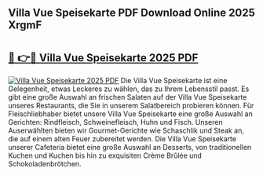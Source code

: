 ## Villa Vue Speisekarte PDF Download Online 2025 XrgmF

# <h2><a href="http://gc63k8a.nevu.top/?p=Villa+Vue+Speisekarte">🔗 👉🔴 Villa Vue Speisekarte 2025 PDF</a></h2>

[![Villa Vue Speisekarte 2025 PDF](https://i.imgur.com/dBaPXMq.png)](http://gc63k8a.nevu.top/?p=Villa+Vue+Speisekarte)
Die Villa Vue Speisekarte ist eine Gelegenheit, etwas Leckeres zu wählen, das zu Ihrem Lebensstil passt. Es gibt eine große Auswahl an frischen Salaten auf der Villa Vue Speisekarte unseres Restaurants, die Sie in unserem Salatbereich probieren können. Für Fleischliebhaber bietet unsere Villa Vue Speisekarte eine große Auswahl an Gerichten: Rindfleisch, Schweinefleisch, Huhn und Fisch. Unseren Auserwählten bieten wir Gourmet-Gerichte wie Schaschlik und Steak an, die auf einem alten Feuer zubereitet werden. Die Villa Vue Speisekarte unserer Cafeteria bietet eine große Auswahl an Desserts, von traditionellen Kuchen und Kuchen bis hin zu exquisiten Crème Brûlée und Schokoladenbrötchen.
